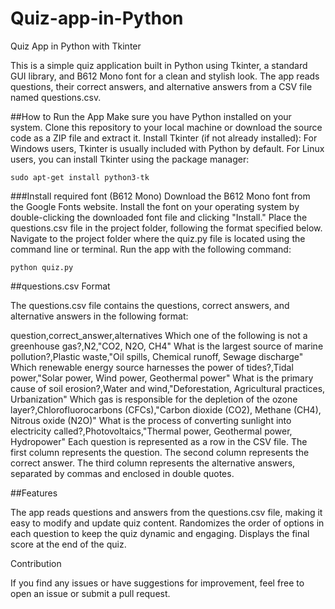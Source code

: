# Quiz-app-in-Python
Quiz App in Python with Tkinter


This is a simple quiz application built in Python using Tkinter, a standard GUI library, and B612 Mono font for a clean and stylish look. The app reads questions, their correct answers, and alternative answers from a CSV file named questions.csv.

##How to Run the App
Make sure you have Python installed on your system.
Clone this repository to your local machine or download the source code as a ZIP file and extract it.
Install Tkinter (if not already installed):
For Windows users, Tkinter is usually included with Python by default.
For Linux users, you can install Tkinter using the package manager:

```sudo apt-get install python3-tk```

###Install required font (B612 Mono)
Download the B612 Mono font from the Google Fonts website.
Install the font on your operating system by double-clicking the downloaded font file and clicking "Install."
Place the questions.csv file in the project folder, following the format specified below.
Navigate to the project folder where the quiz.py file is located using the command line or terminal.
Run the app with the following command:

```python quiz.py```

##questions.csv Format

The questions.csv file contains the questions, correct answers, and alternative answers in the following format:

question,correct_answer,alternatives
Which one of the following is not a greenhouse gas?,N2,"CO2, N2O, CH4"
What is the largest source of marine pollution?,Plastic waste,"Oil spills, Chemical runoff, Sewage discharge"
Which renewable energy source harnesses the power of tides?,Tidal power,"Solar power, Wind power, Geothermal power"
What is the primary cause of soil erosion?,Water and wind,"Deforestation, Agricultural practices, Urbanization"
Which gas is responsible for the depletion of the ozone layer?,Chlorofluorocarbons (CFCs),"Carbon dioxide (CO2), Methane (CH4), Nitrous oxide (N2O)"
What is the process of converting sunlight into electricity called?,Photovoltaics,"Thermal power, Geothermal power, Hydropower"
Each question is represented as a row in the CSV file.
The first column represents the question.
The second column represents the correct answer.
The third column represents the alternative answers, separated by commas and enclosed in double quotes.

##Features

The app reads questions and answers from the questions.csv file, making it easy to modify and update quiz content.
Randomizes the order of options in each question to keep the quiz dynamic and engaging.
Displays the final score at the end of the quiz.

Contribution

If you find any issues or have suggestions for improvement, feel free to open an issue or submit a pull request.
